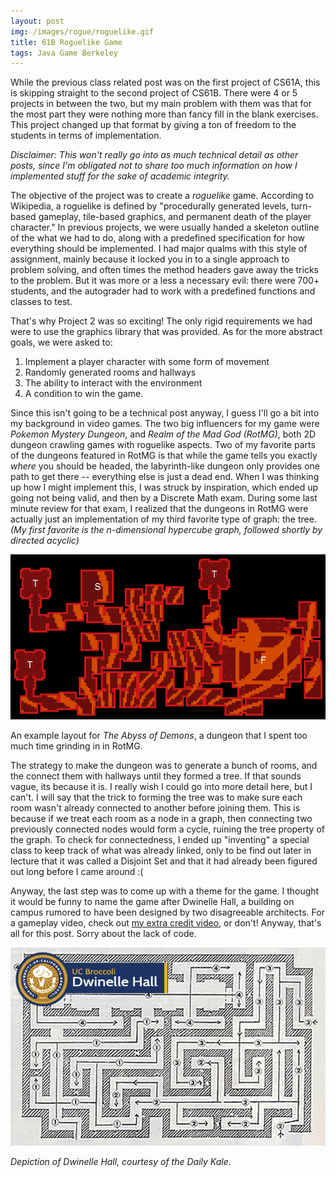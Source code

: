 ```yaml
---
layout: post
img: /images/rogue/roguelike.gif
title: 61B Roguelike Game
tags: Java Game Berkeley
---
```


While the previous class related post was on the first project of CS61A, this is skipping straight to the second project of CS61B. There were 4 or 5 projects in between the two, but my main problem with them was that for the most part they were nothing more than fancy fill in the blank exercises. This project changed up that format by giving a ton of freedom to the students in terms of implementation.

*Disclaimer: This won't really go into as much technical detail as other posts, since I'm obligated not to share too much information on how I implemented stuff for the sake of academic integrity.*

The objective of the project was to create a *roguelike* game. According to Wikipedia, a roguelike is defined by "procedurally generated levels, turn-based gameplay, tile-based graphics, and permanent death of the player character." In previous projects, we were usually handed a skeleton outline of the what we had to do, along with a predefined specification for how everything should be implemented. I had major qualms with this style of assignment, mainly because it locked you in to a single approach to problem solving, and often times the method headers gave away the tricks to the problem. But it was more or a less a necessary evil: there were 700+ students, and the autograder had to work with a predefined functions and classes to test.

That's why Project 2 was so exciting! The only rigid requirements we had were to use the graphics library that was provided. As for the more abstract goals, we were asked to:
1. Implement a player character with some form of movement
2. Randomly generated rooms and hallways
3. The ability to interact with the environment
4. A condition to win the game.

Since this isn't going to be a technical post anyway, I guess I'll go a bit into my background in video games. The two big influencers for my game were *Pokemon Mystery Dungeon*, and *Realm of the Mad God (RotMG)*, both 2D dungeon crawling games with roguelike aspects. Two of my favorite parts of the dungeons featured in RotMG is that while the game tells you exactly *where* you should be headed, the labyrinth-like dungeon only provides one path to get there -- everything else is just a dead end. When I was thinking up how I might implement this, I was struck by inspiration, which ended up going not being valid, and then by a Discrete Math exam. During some last minute review for that exam, I realized that the dungeons in RotMG were actually just an implementation of my third favorite type of graph: the tree. *(My first favorite is the n-dimensional hypercube graph, followed shortly by directed acyclic)*

![](/images/rogue/rotmg_abyss.png)

An example layout for *The Abyss of Demons*, a dungeon that I spent too much time grinding in in RotMG.

The strategy to make the dungeon was to generate a bunch of rooms, and the connect them with hallways until they formed a tree. If that sounds vague, its because it is. I really wish I could go into more detail here, but I can't. I will say that the trick to forming the tree was to make sure each room wasn't already connected to another before joining them. This is because if we treat each room as a node in a graph, then connecting two previously connected nodes would form a cycle, ruining the tree property of the graph. To check for connectedness, I ended up "inventing" a special class to keep track of what was already linked, only to be find out later in lecture that it was called a Disjoint Set and that it had already been figured out long before I came around :(

Anyway, the last step was to come up with a theme for the game. I thought it would be funny to name the game after Dwinelle Hall, a building on campus rumored to have been designed by two disagreeable architects. For a gameplay video, check out [my extra credit video](https://www.youtube.com/watch?v=HFTrWrPsLMQ), or don't! Anyway, that's all for this post. Sorry about the lack of code.

![](/images/rogue/dwinelle.jpg)

*Depiction of Dwinelle Hall, courtesy of the Daily Kale.*
